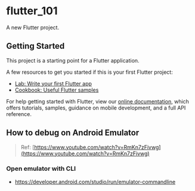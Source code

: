 # flutter_101

A new Flutter project.

## Getting Started

This project is a starting point for a Flutter application.

A few resources to get you started if this is your first Flutter project:

- [Lab: Write your first Flutter app](https://flutter.dev/docs/get-started/codelab)
- [Cookbook: Useful Flutter samples](https://flutter.dev/docs/cookbook)

For help getting started with Flutter, view our
[online documentation](https://flutter.dev/docs), which offers tutorials,
samples, guidance on mobile development, and a full API reference.

## How to debug on Android Emulator

> Ref: [https://www.youtube.com/watch?v=RmKn7zFivwg](https://www.youtube.com/watch?v=RmKn7zFivwg)

### Open emulator with CLI
- https://developer.android.com/studio/run/emulator-commandline
